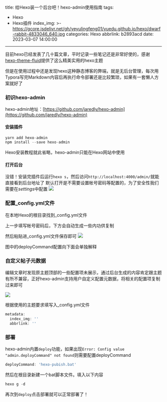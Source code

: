 title: 给Hexo装一个后台吧！hexo-admin使用指南
tags:
  - Hexo
  - Hexo插件
index_img: >-
    https://gcore.jsdelivr.net/gh/yeyulingfeng01/yuedu.github.io/hexo/dwarf-rabbit-4833046_640.jpg
categories: Hexo
abbrlink: b2893acd
date: 2023-03-07 14:00:00
---
目前hexo已经发表了几十篇文章，平时记录一些笔记还是非常好使的，感谢[hexo-theme-fluid](https://github.com/fluid-dev/hexo-theme-fluid)提供了这么精美实用的hexo主题

但是在使用过程中还是发现hexo这种静态博客的弊端，就是无后台管理，每次用Typora写完Markdown内容后再执行命令部署还是比较繁琐，如果有一套懒人方案就好了

### 初识hexo-admin

hexo-admin地址：[https://github.com/jaredly/hexo-admin](https://github.com/jaredly/hexo-admin)

#### 安装插件
```js
yarn add hexo-admin
npm install --save hexo-admin

```
Hexo安装教程就此省略，hexo-admin只能在Hexo网站中使用

#### 打开后台

没错！安装完插件后运行`hexo s`，然后访问`http://localhost:4000/admin/`就能直接看到后台地址了
默认打开是不需要设置帐号密码等配置的，为了安全性我们需要在*settings*中配置
![](https://pic.imgdb.cn/item/6406d823f144a01007e42c12.png)

### 配置_config.yml文件
在本地Hexo的根目录找到_config.yml文件

上一步填写帐号密码后，下方会自动生成一些内功供复制

然后粘贴进_config.yml文件保存即可
![](https://gcore.jsdelivr.net/gh/laoyerror/pic@main/20230307142545.png)

图中的deployCommand配置向下面会单独解释

### 自定义帖子元数据

编辑文章时发现原主题顶部的一些配置项未展示，通过后台生成的内容肯定跟主题有所不兼容，正好hexo-admin支持用户自定义配置元数据，将相关的配置项复制过来即可

![](https://gcore.jsdelivr.net/gh/laoyerror/pic@main/20230307143034.png)

根据使用的主题要求填写入_config.yml文件

```js
metadata:
  index_img: ''
  abbrlink: ''
```

### 部署

hexo-admin内置`deploy`功能，如果出现`Error: Config value "admin.deployCommand" not found`则需要配置deployCommand

```js
deployCommand: 'hexo-pubish.bat'
```

然后在根目录新建一个bat脚本文件。填入以下内容

```js
hexo g -d
```
再次到`deploy`点击部署就可以正常部署了！